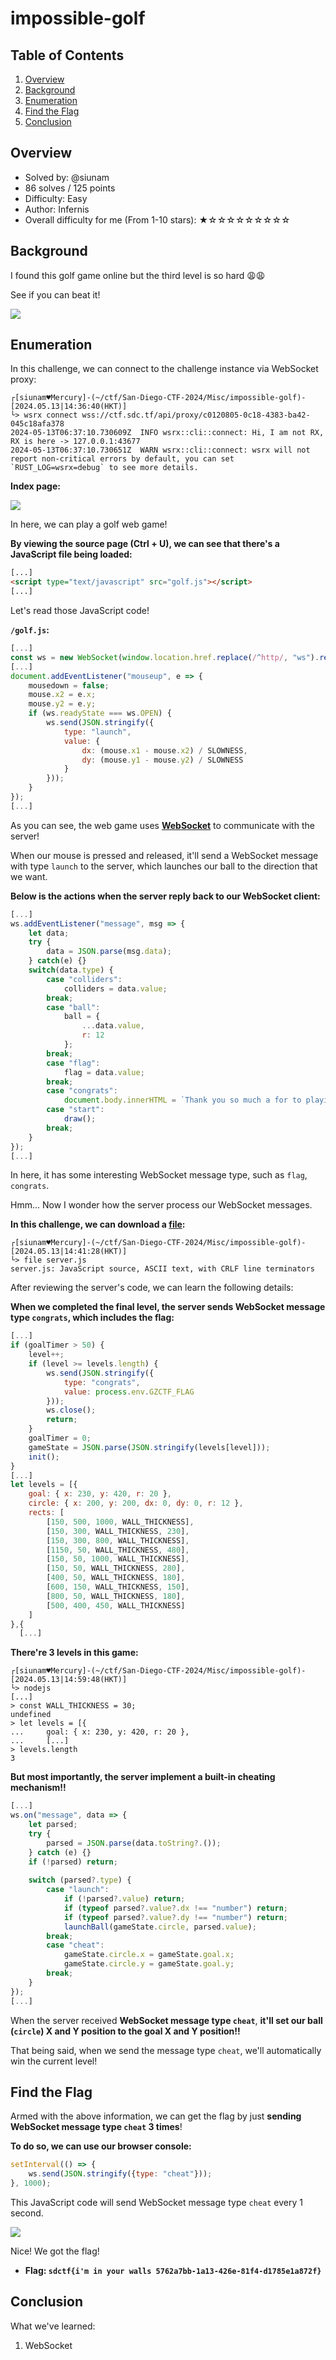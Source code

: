 # impossible-golf

## Table of Contents

1. [Overview](#overview)
2. [Background](#background)
3. [Enumeration](#enumeration)
4. [Find the Flag](#find-the-flag)
5. [Conclusion](#conclusion)

## Overview

- Solved by: @siunam
- 86 solves / 125 points
- Difficulty: Easy
- Author: Infernis
- Overall difficulty for me (From 1-10 stars): ★☆☆☆☆☆☆☆☆☆

## Background

I found this golf game online but the third level is so hard 😩😩

See if you can beat it!

![](https://github.com/siunam321/CTF-Writeups/blob/main/San-Diego-CTF-2024/images/Pasted%20image%2020240513143615.png)

## Enumeration

In this challenge, we can connect to the challenge instance via WebSocket proxy:

```shell
┌[siunam♥Mercury]-(~/ctf/San-Diego-CTF-2024/Misc/impossible-golf)-[2024.05.13|14:36:40(HKT)]
└> wsrx connect wss://ctf.sdc.tf/api/proxy/c0120805-0c18-4383-ba42-045c18afa378
2024-05-13T06:37:10.730609Z  INFO wsrx::cli::connect: Hi, I am not RX, RX is here -> 127.0.0.1:43677
2024-05-13T06:37:10.730651Z  WARN wsrx::cli::connect: wsrx will not report non-critical errors by default, you can set `RUST_LOG=wsrx=debug` to see more details.
```

**Index page:**

![](https://github.com/siunam321/CTF-Writeups/blob/main/San-Diego-CTF-2024/images/Pasted%20image%2020240513143950.png)

In here, we can play a golf web game!

**By viewing the source page (Ctrl + U), we can see that there's a JavaScript file being loaded:**
```html
[...]
<script type="text/javascript" src="golf.js"></script>
[...]
```

Let's read those JavaScript code!

**`/golf.js`:**
```javascript
[...]
const ws = new WebSocket(window.location.href.replace(/^http/, "ws").replace(/\/$/, "").replace(/^https/, "wss"));
[...]
document.addEventListener("mouseup", e => {
    mousedown = false;
    mouse.x2 = e.x;
    mouse.y2 = e.y;
    if (ws.readyState === ws.OPEN) {
        ws.send(JSON.stringify({
            type: "launch",
            value: {
                dx: (mouse.x1 - mouse.x2) / SLOWNESS,
                dy: (mouse.y1 - mouse.y2) / SLOWNESS
            }
        }));
    }
});
[...]
```

As you can see, the web game uses **[WebSocket](https://developer.mozilla.org/en-US/docs/Web/API/WebSockets_API)** to communicate with the server!

When our mouse is pressed and released, it'll send a WebSocket message with type `launch` to the server, which launches our ball to the direction that we want.

**Below is the actions when the server reply back to our WebSocket client:**
```javascript
[...]
ws.addEventListener("message", msg => {
    let data;
    try {
        data = JSON.parse(msg.data);
    } catch(e) {}
    switch(data.type) {
        case "colliders":
            colliders = data.value;
        break;
        case "ball":
            ball = {
                ...data.value,
                r: 12
            };
        break;
        case "flag":
            flag = data.value;
        break;
        case "congrats":
            document.body.innerHTML = `Thank you so much a for to playing my game! ` + data.value;
        case "start":
            draw();
        break;
    }
});
[...]
```

In here, it has some interesting WebSocket message type, such as `flag`, `congrats`.

Hmm... Now I wonder how the server process our WebSocket messages.

**In this challenge, we can download a [file](https://github.com/siunam321/CTF-Writeups/blob/main/San-Diego-CTF-2024/Misc/impossible-golf/server.js):**
```shell
┌[siunam♥Mercury]-(~/ctf/San-Diego-CTF-2024/Misc/impossible-golf)-[2024.05.13|14:41:28(HKT)]
└> file server.js
server.js: JavaScript source, ASCII text, with CRLF line terminators
```

After reviewing the server's code, we can learn the following details:

**When we completed the final level, the server sends WebSocket message type `congrats`, which includes the flag:**
```javascript
[...]
if (goalTimer > 50) {
    level++;
    if (level >= levels.length) {
        ws.send(JSON.stringify({
            type: "congrats",
            value: process.env.GZCTF_FLAG
        }));
        ws.close();
        return;
    }
    goalTimer = 0;
    gameState = JSON.parse(JSON.stringify(levels[level]));
    init();
}
[...]
let levels = [{
    goal: { x: 230, y: 420, r: 20 },
    circle: { x: 200, y: 200, dx: 0, dy: 0, r: 12 },
    rects: [
        [150, 500, 1000, WALL_THICKNESS],
        [150, 300, WALL_THICKNESS, 230],
        [150, 300, 800, WALL_THICKNESS],
        [1150, 50, WALL_THICKNESS, 480],
        [150, 50, 1000, WALL_THICKNESS],
        [150, 50, WALL_THICKNESS, 280],
        [400, 50, WALL_THICKNESS, 180],
        [600, 150, WALL_THICKNESS, 150],
        [800, 50, WALL_THICKNESS, 180],
        [500, 400, 450, WALL_THICKNESS]
    ]
},{
  [...]
```

**There're 3 levels in this game:**
```shell
┌[siunam♥Mercury]-(~/ctf/San-Diego-CTF-2024/Misc/impossible-golf)-[2024.05.13|14:59:48(HKT)]
└> nodejs
[...]
> const WALL_THICKNESS = 30;
undefined
> let levels = [{
...     goal: { x: 230, y: 420, r: 20 },
...     [...]
> levels.length
3
```

**But most importantly, the server implement a built-in cheating mechanism!!** 
```javascript
[...]
ws.on("message", data => {
    let parsed;
    try {
        parsed = JSON.parse(data.toString?.());
    } catch (e) {}
    if (!parsed) return;
    
    switch (parsed?.type) {
        case "launch":
            if (!parsed?.value) return;
            if (typeof parsed?.value?.dx !== "number") return;
            if (typeof parsed?.value?.dy !== "number") return;
            launchBall(gameState.circle, parsed.value);
        break;
        case "cheat":
            gameState.circle.x = gameState.goal.x;
            gameState.circle.y = gameState.goal.y;
        break;
    }
});
[...]
```

When the server received **WebSocket message type `cheat`**, **it'll set our ball (`circle`) X and Y position to the goal X and Y position!!**

That being said, when we send the message type `cheat`, we'll automatically win the current level!

## Find the Flag

Armed with the above information, we can get the flag by just **sending WebSocket message type `cheat` 3 times**!

**To do so, we can use our browser console:**
```javascript
setInterval(() => {
    ws.send(JSON.stringify({type: "cheat"}));
}, 1000);
```

This JavaScript code will send WebSocket message type `cheat` every 1 second.

![](https://github.com/siunam321/CTF-Writeups/blob/main/San-Diego-CTF-2024/images/Pasted%20image%2020240513151409.png)

Nice! We got the flag!

- **Flag: `sdctf{i'm in your walls 5762a7bb-1a13-426e-81f4-d1785e1a872f}`**

## Conclusion

What we've learned:

1. WebSocket